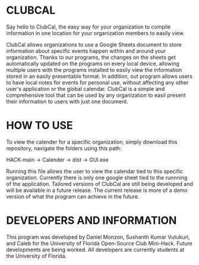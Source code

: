 # CLUBCAL

Say hello to ClubCal, the easy way for your organization to compile information in one location for your organization members to easily view.

ClubCal allows organizations to use a Google Sheets document to store information about specific events happen within and around your organization. Thanks to our programs, the changes on the sheets get automatically updated on the programs on every local device, allowing multiple users with the programs installed to easily view the information stored in an easily presentable format. In addition, out program allows users to have local notes for events for personal use, without affecting any other user's application or the global calendar. ClubCal is a simple and comprehensive tool that can be used by any organization to easil present their information to users with just one document.

# HOW TO USE

To view the calender for a specific organization, simply download this repository, navigate the folders using this path: 

HACK-main -> Calender -> dist -> GUI.exe

Running this file allows the user to view the calendar tied to this specific organization. Currently there is only one google sheet tied to the runnning of the application. Tailored versions of ClubCal are still being developed and will be available in a future release. The current release is more of a demo version of what the program can achieve in the future.

# DEVELOPERS AND INFORMATION

This program was developed by Daniel Monzon, Sushanth Kumar Vutukuri, and Caleb for the University of Florida Open-Source Club Mini-Hack. Future developments are being worked. All developers are currently students at the University of Florida.
